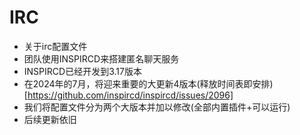 # IRC
* 关于irc配置文件
* 团队使用INSPIRCD来搭建匿名聊天服务
* INSPIRCD已经开发到3.17版本
* 在2024年的7月，将迎来重要的大更新4版本(释放时间表即安排)[https://github.com/inspircd/inspircd/issues/2096]
* 我们将配置文件分为两个大版本并加以修改(全部内置插件+可以运行)
* 后续更新依旧